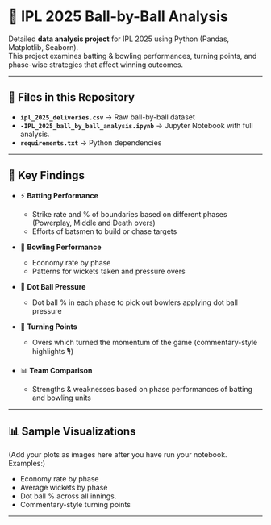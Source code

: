 # 🏏 IPL 2025 Ball-by-Ball Analysis  

Detailed **data analysis project** for IPL 2025 using Python (Pandas, Matplotlib, Seaborn).  
This project examines batting & bowling performances, turning points, and phase-wise strategies that affect winning outcomes.  

---

## 📂 Files in this Repository
- **`ipl_2025_deliveries.csv`** → Raw ball-by-ball dataset  
- **`-IPL_2025_ball_by_ball_analysis.ipynb`** → Jupyter Notebook with full analysis.  
- **`requirements.txt`** → Python dependencies  

---

## 🔑 Key Findings
- ⚡ **Batting Performance**  
  - Strike rate and % of boundaries based on different phases (Powerplay, Middle and Death overs)  
  - Efforts of batsmen to build or chase targets  

- 🎯 **Bowling Performance**  
  - Economy rate by phase  
  - Patterns for wickets taken and pressure overs  

- 🛑 **Dot Ball Pressure**  
  - Dot ball % in each phase to pick out bowlers applying dot ball pressure  

- 🔄 **Turning Points**  
  - Overs which turned the momentum of the game (commentary-style highlights 🎙️)  

- 📊 **Team Comparison**  
  - Strengths & weaknesses based on phase performances of batting and bowling units  

---

## 📊 Sample Visualizations
(Add your plots as images here after you have run your notebook. Examples:)  

- Economy rate by phase  
- Average wickets by phase  
- Dot ball % across all innings.  
- Commentary-style turning points  

---
